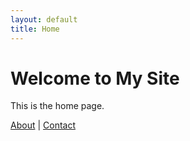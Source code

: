 ```yaml
---
layout: default
title: Home
---
```


# Welcome to My Site
This is the home page.

[About](about) | [Contact](contact)
